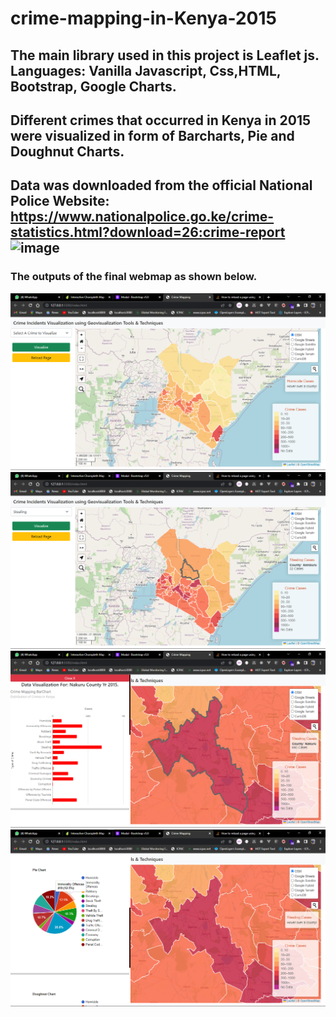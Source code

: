 ﻿# crime-mapping-in-Kenya-2015
## The main library used in this project is Leaflet js. Languages: Vanilla Javascript, Css,HTML, Bootstrap, Google Charts.
## Different crimes that occurred in Kenya in 2015 were visualized in form of Barcharts, Pie and Doughnut Charts.
## Data was downloaded from the official National Police Website: https://www.nationalpolice.go.ke/crime-statistics.html?download=26:crime-report ![image](https://user-images.githubusercontent.com/62738677/224278278-d72461c0-9174-47d3-8aaa-98c2651cf006.png)

### The outputs of the final webmap as shown below.
<img src="https://github.com/louis103/crime-mapping-in-Kenya-2015/blob/main/Data/Screenshot%20(581).png" />
<img src="https://github.com/louis103/crime-mapping-in-Kenya-2015/blob/main/Data/Screenshot%20(582).png" />
<img src="https://github.com/louis103/crime-mapping-in-Kenya-2015/blob/main/Data/Screenshot%20(583).png" />
<img src="https://github.com/louis103/crime-mapping-in-Kenya-2015/blob/main/Data/Screenshot%20(584).png" />
